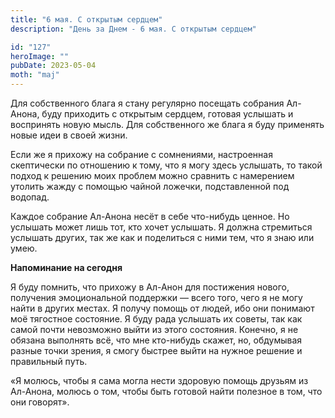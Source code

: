 ```yaml
---
title: "6 мая. С открытым сердцем"
description: "День за Днем - 6 мая. С открытым сердцем"

id: "127"
heroImage: ""
pubDate: 2023-05-04
moth: "maj"
---
```


Для собственного блага я стану регулярно посещать собрания Ал-Анона, буду
приходить с открытым сердцем, готовая услышать и воспринять новую мысль. Для
собственного же блага я буду применять новые идеи в своей жизни.

Если же я прихожу на собрание с сомнениями, настроенная скептически по
отношению к тому, что я могу здесь услышать, то такой подход к решению моих
проблем можно сравнить с намерением утолить жажду с помощью чайной ложечки,
подставленной под водопад.

Каждое собрание Ал-Анона несёт в себе что-нибудь ценное. Но услышать может
лишь тот, кто хочет услышать. Я должна стремиться услышать других, так же как
и поделиться с ними тем, что я знаю или умею.

**Напоминание на сегодня**

Я буду помнить, что прихожу в Ал-Анон для постижения нового, получения
эмоциональной поддержки — всего того, чего я не могу найти в других местах. Я
получу помощь от людей, ибо они понимают моё тягостное состояние. Я буду рада
услышать их советы, так как самой почти невозможно выйти из этого состояния.
Конечно, я не обязана выполнять всё, что мне кто-нибудь скажет, но, обдумывая
разные точки зрения, я смогу быстрее выйти на нужное решение и правильный
путь.

«Я молюсь, чтобы я сама могла нести здоровую помощь друзьям из Ал-Анона,
молюсь о том, чтобы быть готовой найти полезное в том, что они говорят».
